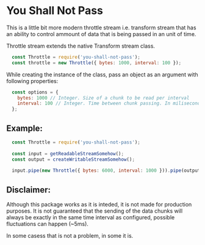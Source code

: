 # You Shall Not Pass
This is a little bit more modern throttle stream i.e. transform stream that has an ability to control ammount of data that is being passed in an unit of time.

Throttle stream extends the native Transform stream class.

```javascript
  const Throttle = require('you-shall-not-pass');
  const throttle = new Throttle({ bytes: 1000, interval: 100 });
```
While creating the instance of the class, pass an object as an argument with following properties:

```javascript
  const options = {
    bytes: 1000 // Integer. Size of a chunk to be read per interval
    interval: 100 // Integer. Time between chunk passing. In miliseconds.
  };
```
## Example:
```javascript
  const Throttle = require('you-shall-not-pass');
  
  const input = getReadableStreamSomehow();
  const output = createWritableStreamSomehow();
  
  input.pipe(new Throttle({ bytes: 6000, interval: 1000 })).pipe(output);

```
## Disclaimer:
Although this package works as it is inteded, it is not made for production purposes. It is not guaranteed that the sending of the data chunks will always be exactly in the same time interval as configured, possible fluctuations can happen (~5ms).

In some casess that is not a problem, in some it is.
